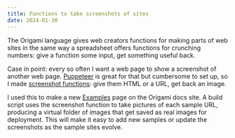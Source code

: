 ```yaml
---
title: Functions to take screenshots of sites
date: 2024-01-30
---
```


The Origami language gives web creators functions for making parts of web sites in the same way a spreadsheet offers functions for crunching numbers: give a function some input, get something useful back.

Case in point: every so often I want a web page to show a screenshot of another web page. [Puppeteer](https://pptr.dev/) is great for that but cumbersome to set up, so I made [screenshot functions](https://github.com/WebOrigami/extensions/tree/main/screenshot): give them HTML or a URL, get back an image.

I used this to make a new [Examples](https://weborigami.org/language/examples) page on the Origami docs site. A build script uses the screenshot function to take pictures of each sample URL, producing a virtual folder of images that get saved as real images for deployment. This will make it easy to add new samples or update the screenshots as the sample sites evolve.
